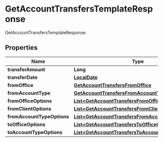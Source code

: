 

# GetAccountTransfersTemplateResponse

GetAccountTransfersTemplateResponse
## Properties

Name | Type | Description | Notes
------------ | ------------- | ------------- | -------------
**transferAmount** | **Long** |  |  [optional]
**transferDate** | [**LocalDate**](LocalDate.md) |  |  [optional]
**fromOffice** | [**GetAccountTransfersFromOffice**](GetAccountTransfersFromOffice.md) |  |  [optional]
**fromAccountType** | [**GetAccountTransfersFromAccountType**](GetAccountTransfersFromAccountType.md) |  |  [optional]
**fromOfficeOptions** | [**List&lt;GetAccountTransfersFromOfficeOptions&gt;**](GetAccountTransfersFromOfficeOptions.md) |  |  [optional]
**fromClientOptions** | [**List&lt;GetAccountTransfersFromClientOptions&gt;**](GetAccountTransfersFromClientOptions.md) |  |  [optional]
**fromAccountTypeOptions** | [**List&lt;GetAccountTransfersFromAccountTypeOptions&gt;**](GetAccountTransfersFromAccountTypeOptions.md) |  |  [optional]
**toOfficeOptions** | [**List&lt;GetAccountTransfersToOfficeOptions&gt;**](GetAccountTransfersToOfficeOptions.md) |  |  [optional]
**toAccountTypeOptions** | [**List&lt;GetAccountTransfersToAccountTypeOptions&gt;**](GetAccountTransfersToAccountTypeOptions.md) |  |  [optional]



